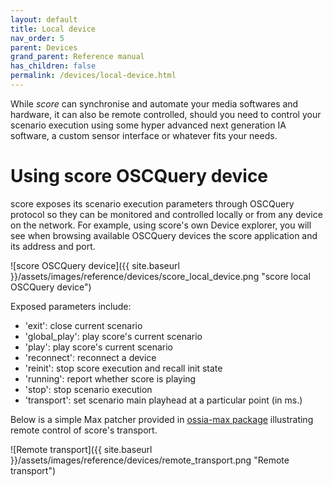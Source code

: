 ```yaml
---
layout: default
title: Local device
nav_order: 5
parent: Devices
grand_parent: Reference manual
has_children: false
permalink: /devices/local-device.html
---
```



While *score* can synchronise and automate your media softwares and hardware, it can also be remote controlled, should you need to control your scenario execution using some hyper advanced next generation IA software, a custom sensor interface or whatever fits your needs.

# Using score OSCQuery device

score exposes its scenario execution parameters through OSCQuery protocol so they can be monitored and controlled locally or from any device on the network. For example, using score's own Device explorer, you will see when browsing available OSCQuery devices the score application and its address and port.

![score OSCQuery device]({{ site.baseurl }}/assets/images/reference/devices/score_local_device.png "score local OSCQuery device")

Exposed parameters include:

- 'exit': close current scenario
- 'global_play': play score's current scenario
- 'play': play score's current scenario
- 'reconnect': reconnect a device
- 'reinit': stop score execution and recall init state
- 'running': report whether score is playing
- 'stop': stop scenario execution
- 'transport': set scenario main playhead at a particular point (in ms.)

Below is a simple Max patcher provided in [ossia-max package](https://ossia.io/site-libossia/download.html#max-binding) illustrating remote control of score's transport.

![Remote transport]({{ site.baseurl }}/assets/images/reference/devices/remote_transport.png "Remote transport")
